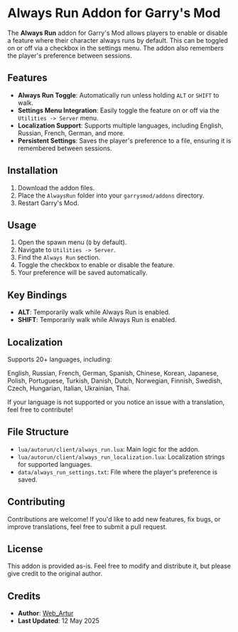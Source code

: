 # Always Run Addon for Garry's Mod

The **Always Run** addon for Garry's Mod allows players to enable or disable a feature where their character always runs by default. This can be toggled on or off via a checkbox in the settings menu. The addon also remembers the player's preference between sessions.

## Features
- **Always Run Toggle**: Automatically run unless holding `ALT` or `SHIFT` to walk.
- **Settings Menu Integration**: Easily toggle the feature on or off via the `Utilities -> Server` menu.
- **Localization Support**: Supports multiple languages, including English, Russian, French, German, and more.
- **Persistent Settings**: Saves the player's preference to a file, ensuring it is remembered between sessions.

## Installation
1. Download the addon files.
2. Place the `AlwaysRun` folder into your `garrysmod/addons` directory.
3. Restart Garry's Mod.

## Usage
1. Open the spawn menu (`Q` by default).
2. Navigate to `Utilities -> Server`.
3. Find the `Always Run` section.
4. Toggle the checkbox to enable or disable the feature.
5. Your preference will be saved automatically.

## Key Bindings
- **ALT**: Temporarily walk while Always Run is enabled.
- **SHIFT**: Temporarily walk while Always Run is enabled.

## Localization

Supports 20+ languages, including:

English, Russian, French, German, Spanish, Chinese, Korean, Japanese, Polish, Portuguese, Turkish, Danish, Dutch, Norwegian, Finnish, Swedish, Czech, Hungarian, Italian, Ukrainian, Thai.

If your language is not supported or you notice an issue with a translation, feel free to contribute!

## File Structure
- `lua/autorun/client/always_run.lua`: Main logic for the addon.
- `lua/autorun/client/always_run_localization.lua`: Localization strings for supported languages.
- `data/always_run_settings.txt`: File where the player's preference is saved.

## Contributing
Contributions are welcome! If you'd like to add new features, fix bugs, or improve translations, feel free to submit a pull request.

## License
This addon is provided as-is. Feel free to modify and distribute it, but please give credit to the original author.

## Credits
- **Author**: [Web_Artur](https://steamcommunity.com/profiles/76561198115550963)
- **Last Updated**: 12 May 2025